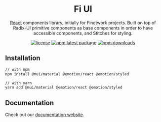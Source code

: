 <h1 align="center">Fi UI</h1>

<div align="center">

[React](https://reactjs.org/) components library, initially for Finetwork projects.
Built on top of Radix-UI primitive components as base components in order to have accessible components, and Stitches for styling.

[![license](https://img.shields.io/badge/license-MIT-blue.svg)](https://github.com/finetwork-os/ui/blob/master/LICENSE)
[![npm latest package]()](https://www.npmjs.com/package/@finetwork/ui)
[![npm downloads]()](https://www.npmjs.com/package/@finetwork/ui)

</div>

## Installation

```sh
// with npm
npm install @mui/material @emotion/react @emotion/styled

// with yarn
yarn add @mui/material @emotion/react @emotion/styled
```

## Documentation

Check out our [documentation website](https://finetwork-ui.vercel.app/).
